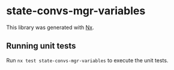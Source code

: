# state-convs-mgr-variables

This library was generated with [Nx](https://nx.dev).

## Running unit tests

Run `nx test state-convs-mgr-variables` to execute the unit tests.
